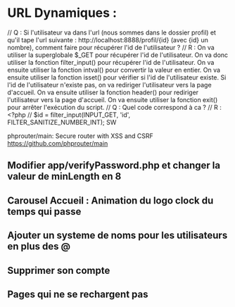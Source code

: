 # URL Dynamiques :

// Q : Si l'utilisateur va dans l'url (nous sommes dans le dossier profil) et qu'il tape l'url suivante : http://localhost:8888/profil/{id} (avec {id} un nombre), comment faire pour récupérer l'id de l'utilisateur ?
// R : On va utiliser la superglobale $\_GET pour récupérer l'id de l'utilisateur. On va donc utiliser la fonction filter_input() pour récupérer l'id de l'utilisateur. On va ensuite utiliser la fonction intval() pour convertir la valeur en entier. On va ensuite utiliser la fonction isset() pour vérifier si l'id de l'utilisateur existe. Si l'id de l'utilisateur n'existe pas, on va rediriger l'utilisateur vers la page d'accueil. On va ensuite utiliser la fonction header() pour rediriger l'utilisateur vers la page d'accueil. On va ensuite utiliser la fonction exit() pour arrêter l'exécution du script.
// Q : Quel code correspond à ca ?
// R : <?php
// $id = filter_input(INPUT_GET, 'id', FILTER_SANITIZE_NUMBER_INT);
SW

phprouter/main: Secure router with XSS and CSRF
https://github.com/phprouter/main

## Modifier app/verifyPassword.php et changer la valeur de minLength en 8

## Carousel Accueil : Animation du logo clock du temps qui passe

## Ajouter un systeme de noms pour les utilisateurs en plus des @

## Supprimer son compte

## Pages qui ne se rechargent pas
